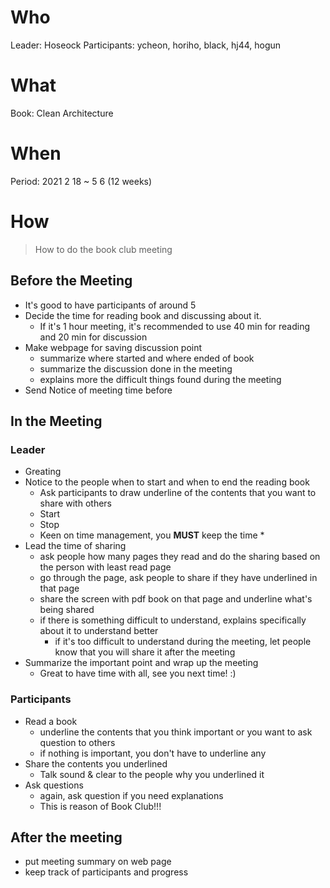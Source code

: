 # Who
Leader: Hoseock
Participants: ycheon, horiho, black, hj44, hogun

# What
Book: Clean Architecture

# When
Period: 2021 2 18 ~ 5 6 (12 weeks)

# How
> How to do the book club meeting

## Before the Meeting
* It's good to have participants of around 5
* Decide the time for reading book and discussing about it.
  * If it's 1 hour meeting, it's recommended to use 40 min for reading and 20 min for discussion
* Make webpage for saving discussion point 
  * summarize where started and where ended of book
  * summarize the discussion done in the meeting
  * explains more the difficult things found during the meeting
* Send Notice of meeting time before
  
## In the Meeting
### Leader
* Greating
* Notice to the people when to start and when to end the reading book
  * Ask participants to draw underline of the contents that you want to share with others  
  * Start
  * Stop 
  * Keen on time management, you **MUST** keep the time  * 
* Lead the time of sharing 
  * ask people how many pages they read and do the sharing based on the person with least read page
  * go through the page, ask people to share if they have underlined in that page
  * share the screen with pdf book on that page and underline what's being shared
  * if there is something difficult to understand, explains specifically about it to understand better
    * if it's too difficult to understand during the meeting, let people know that you will share it after the meeting
* Summarize the important point and wrap up the meeting
  * Great to have time with all, see you next time! :)
    
### Participants
* Read a book
  * underline the contents that you think important or you want to ask question to others
  * if nothing is important, you don't have to underline any
* Share the contents you underlined
  * Talk sound & clear to the people why you underlined it
* Ask questions 
  * again, ask question if you need explanations
  * This is reason of Book Club!!!
  
## After the meeting
* put meeting summary on web page
* keep track of participants and progress
